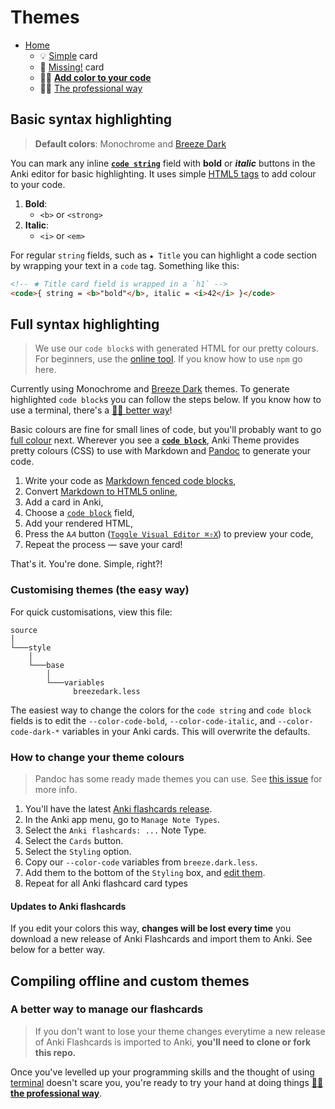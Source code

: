 # Themes

- [Home](../../../README.md)
    + 💡 [Simple](../simple/index.md) card
    + 🔎 [Missing!](../missing/index.md) card
    + 🧑‍🎨 **[Add color to your code](../highlight/index.md)**
    + 🧑‍🎓 [The professional way](../professional/index.md)


## Basic syntax highlighting

> **Default colors**: Monochrome and [Breeze Dark](../../source/style/modules/variables/breezedark.less)

You can mark any inline **[`code string`](../simple/index.md#-syntax-inline-code)** field with **bold** or _**italic**_ buttons in the Anki editor for basic highlighting. It uses simple [HTML5 tags](https://developer.mozilla.org/en/docs/Web/HTML/Element) to add colour to your code.

1. **Bold**:
    + `<b>` or `<strong>`
2. **Italic**:
    + `<i>` or `<em>`

For regular `string` fields, such as `★ Title` you can highlight a code section by wrapping your text in a `code` tag. Something like this:

```html
<!-- ★ Title card field is wrapped in a `h1` -->
<code>{ string = <b>"bold"</b>, italic = <i>42</i> }</code>
```


## Full syntax highlighting

> We use our `code block`s with generated HTML for our pretty colours.
> For beginners, use the [online tool](https://tinyurl.com/mr43ydea).
> If you know how to use `npm` go here.

Currently using Monochrome and [Breeze Dark](../../source/style/modules/variables/breezedark.less) themes. To generate highlighted `code block`s you can follow the steps below. If you know how to use a terminal, there's a [🧑‍🎓 better way](../professional/index.md)!

Basic colours are fine for small lines of code, but you'll probably want to go [full colour](#full-syntax-highlighting) next. Wherever you see a **[`code block`](../simple/index.md#-sample-code-block)**, Anki Theme provides pretty colours (CSS) to use with Markdown and [Pandoc](https://pandoc.org/demo/example18f.html) to generate your code.

1. Write your code as [Markdown fenced code blocks](https://help.github.com/articles/github-flavored-markdown/#fenced-code-blocks),
2. Convert [Markdown to HTML5 online](https://tinyurl.com/mr43ydea),
3. Add a card in Anki,
4. Choose a [`code block`](#!) field,
5. Add your rendered HTML,
6. Press the `A𝐴` button ([`Toggle Visual Editor ⌘⇧X`](https://github.com/badlydrawnrob/anki/issues/62)) to preview your code,
7. Repeat the process — save your card!

That's it. You're done. Simple, right?!


### Customising themes (the easy way)

For quick customisations, view this file:

```text
source
│
└───style
    │
    └───base
        │
        └───variables
              breezedark.less
```

The easiest way to change the colors for the `code string` and `code block` fields is to edit the `--color-code-bold`, `--color-code-italic`, and `--color-code-dark-*` variables in your Anki cards. This will overwrite the defaults.

### How to change your theme colours

> Pandoc has some ready made themes you can use. See [this issue](https://github.com/badlydrawnrob/anki/issues/142) for more info.

1. You'll have the latest [Anki flashcards release](https://github.com/badlydrawnrob/anki/releases).
2. In the Anki app menu, go to `Manage Note Types`.
3. Select the `Anki flashcards: ...` Note Type.
4. Select the `Cards` button.
5. Select the `Styling` option.
6. Copy our `--color-code` variables from `breeze.dark.less`.
7. Add them to the bottom of the `Styling` box, and [edit them](https://github.com/badlydrawnrob/anki/issues/78).
8. Repeat for all Anki flashcard card types

#### Updates to Anki flashcards

If you edit your colors this way, **changes will be lost every time** you download a new release of Anki Flashcards and import them to Anki. See below for a better way.


## Compiling offline and custom themes
### A better way to manage our flashcards

> If you don't want to lose your theme changes everytime a new release of Anki Flashcards is imported to Anki, **you'll need to clone or fork this repo.**

Once you've levelled up your programming skills and the thought of using [terminal](https://en.wikipedia.org/wiki/Command-line_interface) doesn't scare you, you're ready to try your hand at doing things **[🧑‍🎓 the professional way](../professional/index.md)**.

